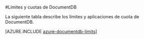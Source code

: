 <properties 
	pageTitle="Límites y cuotas de DocumentDB | Microsoft Azure" 
	description="Obtenga información acerca de los límites y las aplicaciones de cuota de DocumentDB." 
	services="documentdb" 
	authors="mimig1" 
	manager="jhubbard" 
	editor="cgronlun" 
	documentationCenter=""/>

<tags 
	ms.service="documentdb" 
	ms.workload="data-services" 
	ms.tgt_pltfrm="na" 
	ms.devlang="na" 
	ms.topic="article" 
	ms.date="07/02/2015" 
	ms.author="mimig"/>


#Límites y cuotas de DocumentDB

La siguiente tabla describe los límites y aplicaciones de cuota de DocumentDB.

[AZURE.INCLUDE [azure-documentdb-limits](../../includes/azure-documentdb-limits.md)]

<!---HONumber=August15_HO6-->